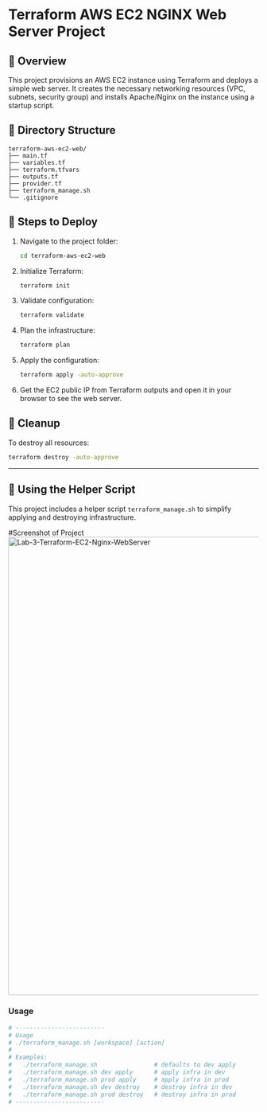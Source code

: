 # Terraform AWS EC2 NGINX Web Server Project

## 📌 Overview

This project provisions an AWS EC2 instance using Terraform and deploys a simple web server. It creates the necessary networking resources (VPC, subnets, security group) and installs Apache/Nginx on the instance using a startup script.

## 📂 Directory Structure

```
terraform-aws-ec2-web/
├── main.tf
├── variables.tf
├── terraform.tfvars
├── outputs.tf
├── provider.tf
├── terraform_manage.sh
└── .gitignore
```

## 🚀 Steps to Deploy

1. Navigate to the project folder:

   ```bash
   cd terraform-aws-ec2-web
   ```

2. Initialize Terraform:

   ```bash
   terraform init
   ```

3. Validate configuration:

   ```bash
   terraform validate
   ```

4. Plan the infrastructure:

   ```bash
   terraform plan
   ```

5. Apply the configuration:

   ```bash
   terraform apply -auto-approve
   ```

6. Get the EC2 public IP from Terraform outputs and open it in your browser to see the web server.

## 🧹 Cleanup

To destroy all resources:

```bash
terraform destroy -auto-approve
```

---

## 🔧 Using the Helper Script

This project includes a helper script `terraform_manage.sh` to simplify applying and destroying infrastructure.

#Screenshot of Project
<img width="1694" height="921" alt="Lab-3-Terraform-EC2-Nginx-WebServer" src="https://github.com/user-attachments/assets/a68180bb-b0f2-4638-9716-37bdab9c686e" />

### Usage

```bash
# -------------------------
# Usage
# ./terraform_manage.sh [workspace] [action]
#
# Examples:
#   ./terraform_manage.sh                # defaults to dev apply
#   ./terraform_manage.sh dev apply      # apply infra in dev
#   ./terraform_manage.sh prod apply     # apply infra in prod
#   ./terraform_manage.sh dev destroy    # destroy infra in dev
#   ./terraform_manage.sh prod destroy   # destroy infra in prod
# -------------------------
```
